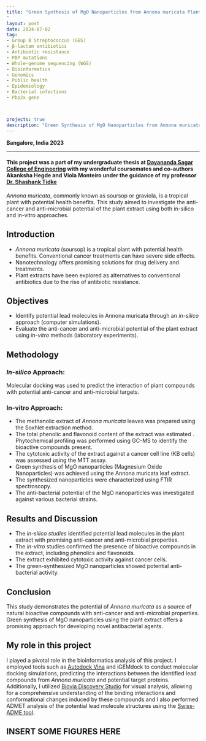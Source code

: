 ```yaml
---
title: "Green Synthesis of MgO Nanoparticles from Annona muricata Plant as a Therapeutic Aid
"
layout: post
date: 2024-07-02
tag:
- Group B Streptococcus (GBS)
- β-lactam antibiotics
- Antibiotic resistance
- PBP mutations
- Whole-genome sequencing (WGS)
- Bioinformatics
- Genomics
- Public health
- Epidemiology
- Bacterial infections
- Pbp2x gene



projects: true
description: "Green Synthesis of MgO Nanoparticles from Annona muricata Plant as a Therapeutic Aid"
---
```


**Bangalore, India 2023**

---
#### This project was a part of my undergraduate thesis at [Dayananda Sagar College of Engineering](https://www.dsce.edu.in/research/123-biotechnology) with my wonderful coursemates and co-authors Akanksha Hegde and Viola Monteiro under the guidance of my professor [Dr. Shashank Tidke](https://scholar.google.co.in/citations?user=d57csx0AAAAJ&hl=en)
*Annona muricata*, commonly known as soursop or graviola, is a tropical plant with potential health benefits. This study aimed to investigate the anti-cancer and anti-microbial potential of the plant extract using both in-silico and in-vitro approaches.

## Introduction

- *Annona muricata* (soursop) is a tropical plant with potential health benefits.
Conventional cancer treatments can have severe side effects.
- Nanotechnology offers promising solutions for drug delivery and treatments.
- Plant extracts have been explored as alternatives to conventional antibiotics due to the rise of antibiotic resistance.
## Objectives

- Identify potential lead molecules in Annona muricata through an *in-silico* approach (computer simulations).
- Evaluate the anti-cancer and anti-microbial potential of the plant extract using *in-vitro* methods (laboratory experiments).
## Methodology

### *In-silico* Approach:
Molecular docking was used to predict the interaction of plant compounds with potential anti-cancer and anti-microbial targets.
### In-vitro Approach:
- The methanolic extract of *Annona muricata* leaves was prepared using the Soxhlet extraction method.
- The total phenolic and flavonoid content of the extract was estimated .
Phytochemical profiling was performed using GC-MS to identify the bioactive compounds present.
- The cytotoxic activity of the extract against a cancer cell line (KB cells) was assessed using the MTT assay.
- Green synthesis of MgO nanoparticles (Magnesium Oxide Nanoparticles) was achieved using the Annona muricata leaf extract.
- The synthesized nanoparticles were characterized using FTIR spectroscopy.
- The anti-bacterial potential of the MgO nanoparticles was investigated against various bacterial strains.
## Results and Discussion

- The *in-silico studies* identified potential lead molecules in the plant extract with promising anti-cancer and anti-microbial properties.
- The *in-vitro* studies confirmed the presence of bioactive compounds in the extract, including phenolics and flavonoids.
- The extract exhibited cytotoxic activity against cancer cells.
- The green-synthesized MgO nanoparticles showed potential anti-bacterial activity.
## Conclusion

This study demonstrates the potential of *Annona muricata* as a source of natural bioactive compounds with anti-cancer and anti-microbial properties. Green synthesis of MgO nanoparticles using the plant extract offers a promising approach for developing novel antibacterial agents.

## My role in this project
 I played a pivotal role in the bioinformatics analysis of this project. I employed tools such as [Autodock Vina](https://vina.scripps.edu/) and iGEMdock to conduct molecular docking simulations, predicting the interactions between the identified lead compounds from *Annona muricata* and potential target proteins. Additionally, I utilized [Biovia Discovery Studio](https://www.3ds.com/products/biovia/discovery-studio) for visual analysis, allowing for a comprehensive understanding of the binding interactions and conformational changes induced by these compounds and I also performed ADMET analysis of the potential lead molecule structures using the [Swiss-ADME tool](http://www.swissadme.ch/).

## INSERT SOME FIGURES HERE